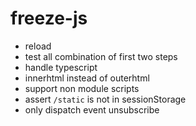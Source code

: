 # freeze-js

- reload
- test all combination of first two steps
- handle typescript
- innerhtml instead of outerhtml
- support non module scripts
- assert `/static` is not in sessionStorage
- only dispatch event unsubscribe
